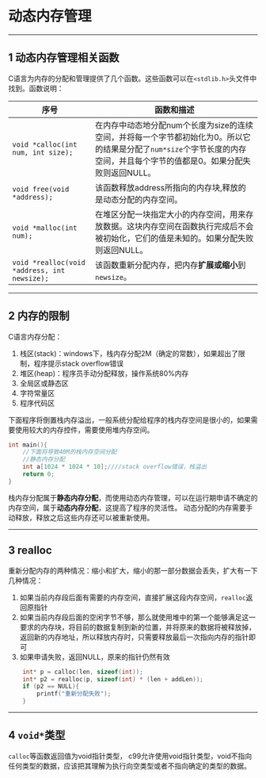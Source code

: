 # 动态内存管理

---
## 1  动态内存管理相关函数

C语言为内存的分配和管理提供了几个函数。这些函数可以在` <stdlib.h> `头文件中找到。函数说明：

序号|函数和描述
---|---
`void *calloc(int num, int size);`|在内存中动态地分配num个长度为size的连续空间，并将每一个字节都初始化为0。所以它的结果是分配了`num*size`个字节长度的内存空间，并且每个字节的值都是0。如果分配失败则返回NULL。
`void free(void *address);`|该函数释放address所指向的内存块,释放的是动态分配的内存空间。
`void *malloc(int num);`|在堆区分配一块指定大小的内存空间，用来存放数据。这块内存空间在函数执行完成后不会被初始化，它们的值是未知的。如果分配失败则返回NULL。
`void *realloc(void *address, int newsize);`|该函数重新分配内存，把内存**扩展或缩小**到`newsize`。

---
## 2 内存的限制

C语言内存分配：

1. 栈区(stack)：windows下，栈内存分配2M（确定的常数），如果超出了限制，程序提示stack overflow错误
1. 堆区(heap)：程序员手动分配释放，操作系统80%内存
1. 全局区或静态区
1. 字符常量区
1. 程序代码区

下面程序将倒置栈内存溢出，一般系统分配给程序的栈内存空间是很小的，如果需要使用较大的内存控件，需要使用堆内存空间。

```c
int main(){
    //下面将导致40M的栈内存空间分配
    //静态内存分配
    int a[1024 * 1024 * 10];////stack overflow错误，栈溢出
    return 0;
}
```

栈内存分配属于**静态内存分配**，而使用动态内存管理，可以在运行期申请不确定的内存空间，属于**动态内存分配**，这提高了程序的灵活性。
动态分配的内存需要手动释放，释放之后这些内存还可以被重新使用。

---
## 3 realloc

重新分配内存的两种情况：缩小和扩大，缩小的那一部分数据会丢失，扩大有一下几种情况：

1. 如果当前内存段后面有需要的内存空间，直接扩展这段内存空间，`realloc`返回原指针
2. 如果当前内存段后面的空闲字节不够，那么就使用堆中的第一个能够满足这一要求的内存块，将目前的数据复制到新的位置，并将原来的数据将被释放掉，返回新的内存地址，所以释放内存时，只需要释放最后一次指向内存的指针即可
3. 如果申请失败，返回NULL，原来的指针仍然有效

```c
    int* p = calloc(len, sizeof(int));    
    int* p2 = realloc(p, sizeof(int) * (len + addLen));
    if (p2 == NULL){
        printf("重新分配失败");
    }
```

---
## 4 `void*`类型

`calloc`等函数返回值为void指针类型， c99允许使用void指针类型，void不指向任何类型的数据，应该把其理解为执行向空类型或者不指向确定的类型的数据。
